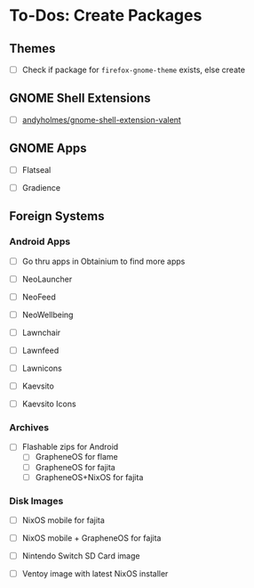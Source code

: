 # To-Dos: Create Packages

## Themes

- [ ] Check if package for `firefox-gnome-theme` exists, else create

## GNOME Shell Extensions

- [ ] [andyholmes/gnome-shell-extension-valent](https://github.com/andyholmes/gnome-shell-extension-valent)

## GNOME Apps

- [ ] Flatseal
- [ ] Gradience


## Foreign Systems

### Android Apps

- [ ] Go thru apps in Obtainium to find more apps

- [ ] NeoLauncher
- [ ] NeoFeed
- [ ] NeoWellbeing
- [ ] Lawnchair
- [ ] Lawnfeed
- [ ] Lawnicons
- [ ] Kaevsito
- [ ] Kaevsito Icons

### Archives

- [ ] Flashable zips for Android
  - [ ] GrapheneOS for flame
  - [ ] GrapheneOS for fajita
  - [ ] GrapheneOS+NixOS for fajita

### Disk Images

- [ ] NixOS mobile for fajita
- [ ] NixOS mobile + GrapheneOS for fajita

- [ ] Nintendo Switch SD Card image

- [ ] Ventoy image with latest NixOS installer

